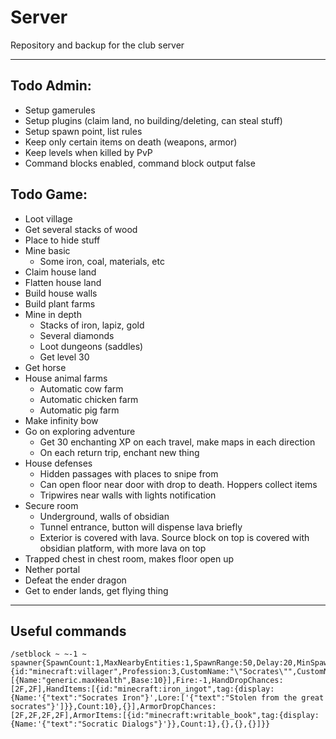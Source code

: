 # Server

Repository and backup for the club server

---

## Todo Admin:
 - Setup gamerules
 - Setup plugins (claim land, no building/deleting, can steal stuff)
 - Setup spawn point, list rules
 - Keep only certain items on death (weapons, armor)
 - Keep levels when killed by PvP
 - Command blocks enabled, command block output false

## Todo Game:
 - Loot village
 - Get several stacks of wood
 - Place to hide stuff
 - Mine basic
   - Some iron, coal, materials, etc
 - Claim house land
 - Flatten house land
 - Build house walls
 - Build plant farms
 - Mine in depth
   - Stacks of iron, lapiz, gold
   - Several diamonds
   - Loot dungeons (saddles)
   - Get level 30
 - Get horse
 - House animal farms
   - Automatic cow farm
   - Automatic chicken farm
   - Automatic pig farm
 - Make infinity bow
 - Go on exploring adventure
   - Get 30 enchanting XP on each travel, make maps in each direction
   - On each return trip, enchant new thing
 - House defenses
   - Hidden passages with places to snipe from
   - Can open floor near door with drop to death. Hoppers collect items
   - Tripwires near walls with lights notification
 - Secure room
   - Underground, walls of obsidian
   - Tunnel entrance, button will dispense lava briefly
   - Exterior is covered with lava. Source block on top is covered with obsidian platform, with more lava on top
 - Trapped chest in chest room, makes floor open up
 - Nether portal
 - Defeat the ender dragon
 - Get to ender lands, get flying thing

---

## Useful commands
```
/setblock ~ ~-1 ~ spawner{SpawnCount:1,MaxNearbyEntities:1,SpawnRange:50,Delay:20,MinSpawnDelay:240,MaxSpawnDelay:240,RequiredPlayerRange:6,SpawnData:{id:"minecraft:villager",Profession:3,CustomName:"\"Socrates\"",CustomNameVisible:1,Glowing:1,Health:10,Attributes:[{Name:"generic.maxHealth",Base:10}],Fire:-1,HandDropChances:[2F,2F],HandItems:[{id:"minecraft:iron_ingot",tag:{display:{Name:'{"text":"Socrates Iron"}',Lore:['{"text":"Stolen from the great socrates"}']}},Count:10},{}],ArmorDropChances:[2F,2F,2F,2F],ArmorItems:[{id:"minecraft:writable_book",tag:{display:{Name:'{"text":"Socratic Dialogs"}'}},Count:1},{},{},{}]}}
```
